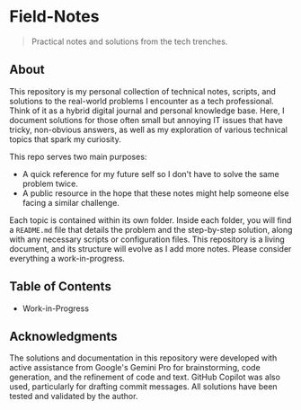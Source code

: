 # Field-Notes

> Practical notes and solutions from the tech trenches.

## About

This repository is my personal collection of technical notes, scripts, and solutions to the real-world problems I encounter as a tech professional. Think of it as a hybrid digital journal and personal knowledge base. Here, I document solutions for those often small but annoying IT issues that have tricky, non-obvious answers, as well as my exploration of various technical topics that spark my curiosity.

This repo serves two main purposes:
- A quick reference for my future self so I don't have to solve the same problem twice.
- A public resource in the hope that these notes might help someone else facing a similar challenge.

Each topic is contained within its own folder. Inside each folder, you will find a `README.md` file that details the problem and the step-by-step solution, along with any necessary scripts or configuration files. This repository is a living document, and its structure will evolve as I add more notes. Please consider everything a work-in-progress.

## Table of Contents

* Work-in-Progress

## Acknowledgments

The solutions and documentation in this repository were developed with active assistance from Google's Gemini Pro for brainstorming, code generation, and the refinement of code and text. GitHub Copilot was also used, particularly for drafting commit messages. All solutions have been tested and validated by the author.
